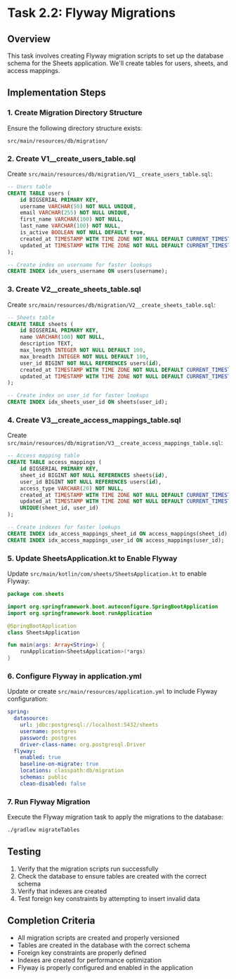 # Task 2.2: Flyway Migrations

## Overview
This task involves creating Flyway migration scripts to set up the database schema for the Sheets application. We'll create tables for users, sheets, and access mappings.

## Implementation Steps

### 1. Create Migration Directory Structure
Ensure the following directory structure exists:
```
src/main/resources/db/migration/
```

### 2. Create V1__create_users_table.sql
Create `src/main/resources/db/migration/V1__create_users_table.sql`:

```sql
-- Users table
CREATE TABLE users (
    id BIGSERIAL PRIMARY KEY,
    username VARCHAR(50) NOT NULL UNIQUE,
    email VARCHAR(255) NOT NULL UNIQUE,
    first_name VARCHAR(100) NOT NULL,
    last_name VARCHAR(100) NOT NULL,
    is_active BOOLEAN NOT NULL DEFAULT true,
    created_at TIMESTAMP WITH TIME ZONE NOT NULL DEFAULT CURRENT_TIMESTAMP,
    updated_at TIMESTAMP WITH TIME ZONE NOT NULL DEFAULT CURRENT_TIMESTAMP
);

-- Create index on username for faster lookups
CREATE INDEX idx_users_username ON users(username);
```

### 3. Create V2__create_sheets_table.sql
Create `src/main/resources/db/migration/V2__create_sheets_table.sql`:

```sql
-- Sheets table
CREATE TABLE sheets (
    id BIGSERIAL PRIMARY KEY,
    name VARCHAR(100) NOT NULL,
    description TEXT,
    max_length INTEGER NOT NULL DEFAULT 100,
    max_breadth INTEGER NOT NULL DEFAULT 100,
    user_id BIGINT NOT NULL REFERENCES users(id),
    created_at TIMESTAMP WITH TIME ZONE NOT NULL DEFAULT CURRENT_TIMESTAMP,
    updated_at TIMESTAMP WITH TIME ZONE NOT NULL DEFAULT CURRENT_TIMESTAMP
);

-- Create index on user_id for faster lookups
CREATE INDEX idx_sheets_user_id ON sheets(user_id);
```

### 4. Create V3__create_access_mappings_table.sql
Create `src/main/resources/db/migration/V3__create_access_mappings_table.sql`:

```sql
-- Access mapping table
CREATE TABLE access_mappings (
    id BIGSERIAL PRIMARY KEY,
    sheet_id BIGINT NOT NULL REFERENCES sheets(id),
    user_id BIGINT NOT NULL REFERENCES users(id),
    access_type VARCHAR(20) NOT NULL,
    created_at TIMESTAMP WITH TIME ZONE NOT NULL DEFAULT CURRENT_TIMESTAMP,
    updated_at TIMESTAMP WITH TIME ZONE NOT NULL DEFAULT CURRENT_TIMESTAMP,
    UNIQUE(sheet_id, user_id)
);

-- Create indexes for faster lookups
CREATE INDEX idx_access_mappings_sheet_id ON access_mappings(sheet_id);
CREATE INDEX idx_access_mappings_user_id ON access_mappings(user_id);
```

### 5. Update SheetsApplication.kt to Enable Flyway
Update `src/main/kotlin/com/sheets/SheetsApplication.kt` to enable Flyway:

```kotlin
package com.sheets

import org.springframework.boot.autoconfigure.SpringBootApplication
import org.springframework.boot.runApplication

@SpringBootApplication
class SheetsApplication

fun main(args: Array<String>) {
    runApplication<SheetsApplication>(*args)
}
```

### 6. Configure Flyway in application.yml
Update or create `src/main/resources/application.yml` to include Flyway configuration:

```yaml
spring:
  datasource:
    url: jdbc:postgresql://localhost:5432/sheets
    username: postgres
    password: postgres
    driver-class-name: org.postgresql.Driver
  flyway:
    enabled: true
    baseline-on-migrate: true
    locations: classpath:db/migration
    schemas: public
    clean-disabled: false
```

### 7. Run Flyway Migration
Execute the Flyway migration task to apply the migrations to the database:

```bash
./gradlew migrateTables
```

## Testing
1. Verify that the migration scripts run successfully
2. Check the database to ensure tables are created with the correct schema
3. Verify that indexes are created
4. Test foreign key constraints by attempting to insert invalid data

## Completion Criteria
- All migration scripts are created and properly versioned
- Tables are created in the database with the correct schema
- Foreign key constraints are properly defined
- Indexes are created for performance optimization
- Flyway is properly configured and enabled in the application
